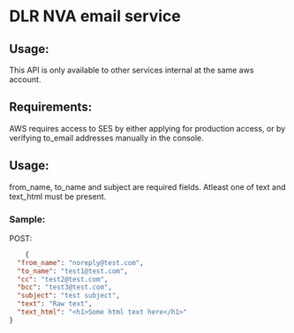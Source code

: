# DLR NVA email service

## Usage:
This API is only available to other services internal at the same aws account.

## Requirements:
AWS requires access to SES by either applying for production access, 
or by verifying to_email addresses manually in the console.

## Usage:
from_name, to_name and subject are required fields.
Atleast one of text and text_html must be present.

### Sample:
POST:
```json
    {
  "from_name": "noreply@test.com",
  "to_name": "test1@test.com",
  "cc": "test2@test.com",
  "bcc": "test3@test.com",
  "subject": "test subject",
  "text": "Raw text",
  "text_html": "<h1>Some html text here</h1>"
}
```
